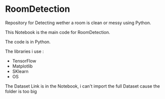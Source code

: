 # RoomDetection
Repository for Detecting wether a room is clean or messy using Python.

This Notebook is the main code for RoomDetection.

The code is in Python.

The libraries i use :
- TensorFlow
- Matplotlib
- SKlearn
- OS

The Dataset Link is in the Notebook, i can't import the full
Dataset cause the folder is too big
